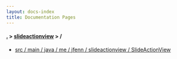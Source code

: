 ```yaml
---
layout: docs-index
title: Documentation Pages
---
```

#### [.](./../index) > [slideactionview](./index) > **/**

- [src / main / java / me / jfenn / slideactionview / SlideActionView](src/main/java/me/jfenn/slideactionview/SlideActionView)
